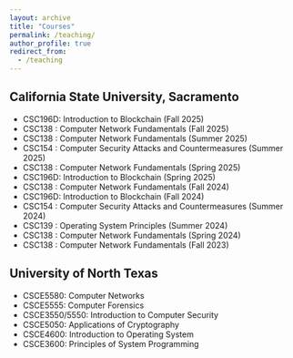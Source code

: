 ```yaml
---
layout: archive
title: "Courses"
permalink: /teaching/
author_profile: true
redirect_from:
  - /teaching
---
```

## California State University, Sacramento
* CSC196D: Introduction to Blockchain (Fall 2025)
* CSC138 : Computer Network Fundamentals (Fall 2025)
* CSC138 : Computer Network Fundamentals (Summer 2025)
* CSC154 : Computer Security Attacks and Countermeasures (Summer 2025)
* CSC138 : Computer Network Fundamentals (Spring 2025)
* CSC196D: Introduction to Blockchain (Spring 2025)
* CSC138 : Computer Network Fundamentals (Fall 2024)
* CSC196D: Introduction to Blockchain (Fall 2024)
* CSC154 : Computer Security Attacks and Countermeasures (Summer 2024)
* CSC139 : Operating System Principles (Summer 2024)
* CSC138 : Computer Network Fundamentals (Spring 2024)
* CSC138 : Computer Network Fundamentals (Fall 2023)
  
## University of North Texas
* CSCE5580: Computer Networks
* CSCE5555: Computer Forensics
* CSCE3550/5550: Introduction to Computer Security
* CSCE5050: Applications of Cryptography
* CSCE4600: Introduction to Operating System
* CSCE3600: Principles of System Programming 


